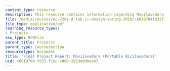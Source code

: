 ```yaml
---
content_type: resource
description: This resource contains information regarding Movilavadora (Portable Bicilavadora).
file: /media/courses/ec-720j-d-lab-ii-design-spring-2010/c6819704fd32f1ecc8002d2de0d0aa47_MITEC_720JS10_ProjWashFin.pdf
file_type: application/pdf
learning_resource_types:
- Projects
ocw_type: OCWFile
parent_title: Projects
parent_type: CourseSection
resourcetype: Document
title: 'Final Project Report: Movilavadora (Portable Bicilavadora)'
uid: c6819704-fd32-f1ec-c800-2d2de0d0aa47
---
```

